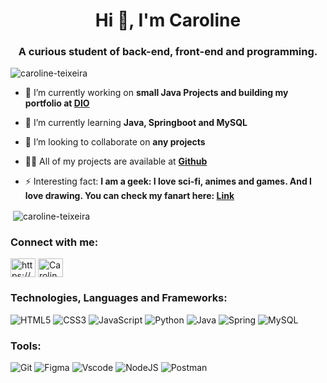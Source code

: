 ###
<h1 align="center">Hi 👋, I'm Caroline</h1>
<h3 align="center">A curious student of back-end, front-end and programming.</h3>

<p align="left"> <img src="https://komarev.com/ghpvc/?username=caroline-teixeira&label=Profile%20views&color=0e75b6&style=flat" alt="caroline-teixeira" /> </p>

- 🔭 I’m currently working on **small Java Projects and building my portfolio at <a href="https://www.dio.me">DIO</a>**

- 🌱 I’m currently learning **Java, Springboot and MySQL**

- 👯 I’m looking to collaborate on **any projects**

- 👨‍💻 All of my projects are available at **<a href="https://linktr.ee/chiharu.chin](https://github.com/Caroline-Teixeira">Github</a>**

- ⚡ Interesting fact: **I am a geek: I love sci-fi, animes and games. And I love drawing. You can check my fanart here: <a href="https://linktr.ee/chiharu.chin">Link</a>** 
  <br>

<!--STATS-->

<p>&nbsp;<img align="center" src="https://github-readme-stats.vercel.app/api?username=caroline-teixeira&show_icons=true&locale=en" alt="caroline-teixeira" /></p>

<!--<p><img align="center" src="https://github-readme-streak-stats.herokuapp.com/?user=caroline-teixeira&" /></p>-->

<!--SOCIAL-->
<h3 align="left">Connect with me:</h3>
<p align="left">
<a href="https://linkedin.com/in/https://www.linkedin.com/in/caroline-francieli-teixeira-05a56b266/" target="blank"><img align="center" src="https://raw.githubusercontent.com/rahuldkjain/github-profile-readme-generator/master/src/images/icons/Social/linked-in-alt.svg" alt="https://www.linkedin.com/in/caroline-francieli-teixeira-05a56b266/" height="30" width="40" /></a>
<a href="https://discord.gg/Caroline.F.Teixeira#0184" target="blank"><img align="center" src="https://raw.githubusercontent.com/rahuldkjain/github-profile-readme-generator/master/src/images/icons/Social/discord.svg" alt="Caroline.F.Teixeira#0184" height="30" width="40" /></a>
</p>

<!--ICONS-->
<h3 align="left">Technologies, Languages and Frameworks:</h3>

![HTML5](https://img.shields.io/badge/HTML5-E34F26?style=for-the-badge&logo=html5&logoColor=white)
![CSS3](https://img.shields.io/badge/CSS3-1572B6?style=for-the-badge&logo=css3&logoColor=white)
![JavaScript](https://img.shields.io/badge/JavaScript-F7DF1E?style=for-the-badge&logo=javascript&logoColor=black)
![Python](https://img.shields.io/badge/python-3670A0?style=for-the-badge&logo=python&logoColor=ffdd54)
![Java](https://img.shields.io/badge/java-%23ED8B00.svg?style=for-the-badge&logo=openjdk&logoColor=white)
![Spring](https://img.shields.io/badge/spring-%236DB33F.svg?style=for-the-badge&logo=spring&logoColor=white)
![MySQL](https://img.shields.io/badge/MySQL-00000F?style=for-the-badge&logo=mysql&logoColor=white)

</p>

<h3 align="left">Tools:</h3>
<p align="left">
  
![Git](https://img.shields.io/badge/GIT-E44C30?style=for-the-badge&logo=git&logoColor=white)
![Figma](https://img.shields.io/badge/Figma-696969?style=for-the-badge&logo=figma&logoColor=figma)
![Vscode](https://img.shields.io/badge/Vscode-007ACC?style=for-the-badge&logo=visual-studio-code&logoColor=white)
![NodeJS](https://img.shields.io/badge/node.js-6DA55F?style=for-the-badge&logo=node.js&logoColor=white)
![Postman](https://img.shields.io/badge/Postman-FF6C37.svg?style=for-the-badge&logo=Postman&logoColor=white)




</p>


<!--
**Caroline-Teixeira/Caroline-Teixeira** is a ✨ _special_ ✨ repository because its `README.md` (this file) appears on your GitHub profile.

Here are some ideas to get you started:

- 🔭 I’m currently working on ...
- 🌱 I’m currently learning ...
- 👯 I’m looking to collaborate on ...
- 🤔 I’m looking for help with ...
- 💬 Ask me about ...
- 📫 How to reach me: ...
- 😄 Pronouns: ...
- ⚡ Fun fact: ...
- 📫 How to reach me **caroline.francielli@hotmail.com** or **Discord: Caroline.F.Teixeira#0184**
- 📄 Know about my experiences [https://www.linkedin.com/in/caroline-francieli-teixeira-05a56b266/](https://www.linkedin.com/in/caroline-francieli-teixeira-05a56b266/)
-->
